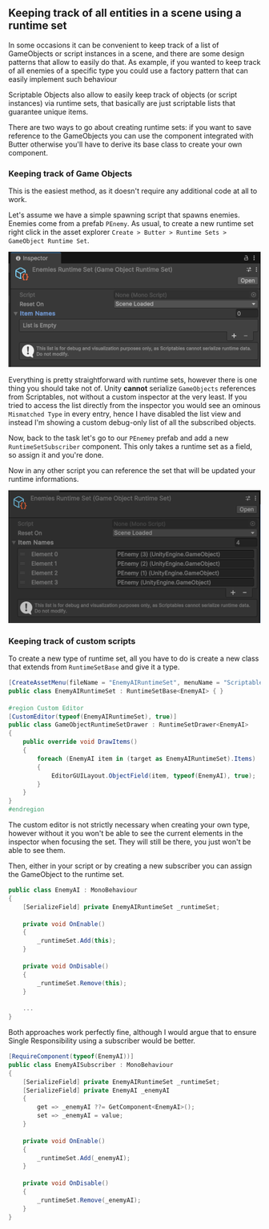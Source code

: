 ## Keeping track of all entities in a scene using a runtime set
In some occasions it can be convenient to keep track of a list of GameObjects or script instances in a scene, and there are some design patterns that allow to easily do that. As example, if you wanted to keep track of all enemies of a specific type you could use a factory pattern that can easily implement such behaviour

Scriptable Objects also allow to easily keep track of objects (or script instances) via runtime sets, that basically are just scriptable lists that guarantee unique items. 

There are two ways to go about creating runtime sets: if you want to save reference to the GameObjects you can use the component integrated with Butter otherwise you'll have to derive its base class to create your own component.

### Keeping track of Game Objects
This is the easiest method, as it doesn't require any additional code at all to work.

Let's assume we have a simple spawning script that spawns enemies. Enemies come from a prefab `PEnemy`. As usual, to create a new runtime set right click in the asset explorer `Create > Butter > Runtime Sets > GameObject Runtime Set`.

![](/Docs~/Assets/Runtime_Set.png)

Everything is pretty straightforward with runtime sets, however there is one thing you should take not of. Unity **cannot** serialize `GameObjects` references from Scriptables, not without a custom inspector at the very least. If you tried to access the list directly from the inspector you would see an ominous `Mismatched Type` in every entry, hence I have disabled the list view and instead I'm showing a custom debug-only list of all the subscribed objects.

Now, back to the task let's go to our `PEnemey` prefab and add a new `RuntimeSetSubscriber` component. This only takes a runtime set as a field, so assign it and you're done. 

Now in any other script you can reference the set that will be updated your runtime informations.

![](/Docs~/Assets/Runtime_Set_Full.png)

### Keeping track of custom scripts
To create a new type of runtime set, all you have to do is create a new class that extends from `RuntimeSetBase` and give it a type.

```csharp
[CreateAssetMenu(fileName = "EnemyAIRuntimeSet", menuName = "Scriptable Objects/EnemyAI Runtime Set")]
public class EnemyAIRuntimeSet : RuntimeSetBase<EnemyAI> { }

#region Custom Editor
[CustomEditor(typeof(EnemyAIRuntimeSet), true)]
public class GameObjectRuntimeSetDrawer : RuntimeSetDrawer<EnemyAI>
{
    public override void DrawItems()
    {
        foreach (EnemyAI item in (target as EnemyAIRuntimeSet).Items)
        {
            EditorGUILayout.ObjectField(item, typeof(EnemyAI), true);
        }
    }
}
#endregion
```

The custom editor is not strictly necessary when creating your own type, however without it you won't be able to see the current elements in the inspector when focusing the set. They will still be there, you just won't be able to see them.

Then, either in your script or by creating a new subscriber you can assign the GameObject to the runtime set. 

```csharp
public class EnemyAI : MonoBehaviour
{
    [SerializeField] private EnemyAIRuntimeSet _runtimeSet;

    private void OnEnable()
    {
        _runtimeSet.Add(this);
    }

    private void OnDisable()
    {
        _runtimeSet.Remove(this);
    }

    ...
}
```

Both approaches work perfectly fine, although I would argue that to ensure Single Responsibility using a subscriber would be better.

```csharp
[RequireComponent(typeof(EnemyAI))]
public class EnemyAISubscriber : MonoBehaviour
{
    [SerializeField] private EnemyAIRuntimeSet _runtimeSet;
    [SerializeField] private EnemyAI _enemyAI
    {
        get => _enemyAI ??= GetComponent<EnemyAI>();
        set => _enemyAI = value;
    }

    private void OnEnable()
    {
        _runtimeSet.Add(_enemyAI);
    }

    private void OnDisable()
    {
        _runtimeSet.Remove(_enemyAI);
    }
}
```